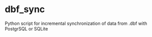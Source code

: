 # dbf_sync
Python script for incremental synchronization of data from .dbf with PostgrSQL or SQLite
